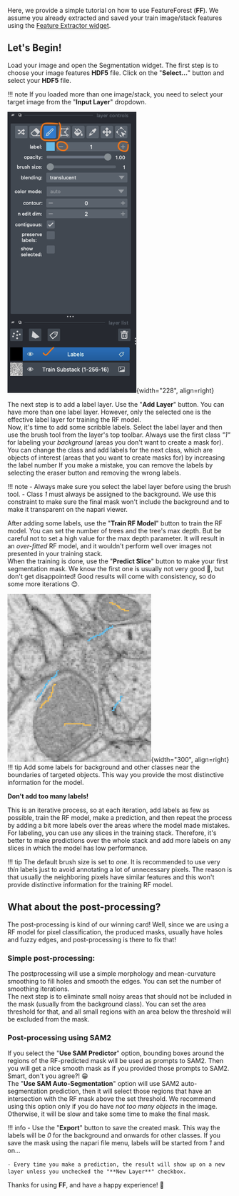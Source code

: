 Here, we provide a simple tutorial on how to use FeatureForest (**FF**). We assume you already extracted and saved your train image/stack features using the [Feature Extractor widget](feature_extractor.md).

## Let's Begin!
Load your image and open the Segmentation widget. The first step is to choose your image features **HDF5** file. Click on the "**Select...**" button and select your **HDF5** file.

!!! note
    If you loaded more than one image/stack, you need to select your target image from the "**Input Layer**" dropdown.

![Layer Tools](assets/labeling_1.png){width="228", align=right}

The next step is to add a label layer. Use the "**Add Layer**" button. You can have more than one label layer. However, only the selected one is the effective label layer for training the RF model.  
Now, it's time to add some scribble labels. Select the label layer and then use the brush tool from the layer's top toolbar. Always use the first class *"1"* for labeling your *background* (areas you don't want to create a mask for).  
You can change the class and add labels for the next class, which are objects of interest (areas that you want to create masks for) by increasing the label number
If you make a mistake, you can remove the labels by selecting the eraser button and removing the wrong labels.

!!! note
    - Always make sure you select the label layer before using the brush tool.
    - Class *1* must always be assigned to the background. We use this constraint to make sure the final mask won't include the background and to make it transparent on the napari viewer.

After adding some labels, use the "**Train RF Model**" button to train the RF model. You can set the number of trees and the tree's max depth. But be careful not to set a high value for the max depth parameter. It will result in an *over-fitted* RF model, and it wouldn't perform well over images not presented in your training stack.  
When the training is done, use the "**Predict Slice**" button to make your first segmentation mask. We know the first one is usually not very good 🙁, but don't get disappointed! Good results will come with consistency, so do some more iterations 😊.

![Layer Tools](assets/labeling_2.png){width="300", align=right}
!!! tip
    Add some labels for background and other classes near the boundaries of targeted objects. This way you provide the most distinctive information for the model.

**Don't add too many labels!**

This is an iterative process, so at each iteration, add labels as few as possible, train the RF model, make a prediction, and then repeat the process by adding a bit more labels over the areas where the model made mistakes.  
For labeling, you can use any slices in the training stack. Therefore, it's better to make predictions over the whole stack and add more labels on any slices in which the model has low performance.

!!! tip
    The default brush size is set to *one*. It is recommended to use very *thin* labels just to avoid annotating a lot of unnecessary pixels. The reason is that usually the neighboring pixels have similar features and this won't provide distinctive information for the training RF model.

## What about the post-processing?
The post-processing is kind of our winning card! Well, since we are using a RF model for pixel classification, the produced masks, usually have holes and fuzzy edges, and post-processing is there to fix that!

### Simple post-processing:
The postprocessing will use a simple morphology and mean-curvature smoothing to fill holes and smooth the edges. You can set the number of smoothing iterations.  
The next step is to eliminate small noisy areas that should not be included in the mask (usually from the background class). You can set the area threshold for that, and all small regions with an area below the threshold will be excluded from the mask.

### Post-processing using SAM2
If you select the "**Use SAM Predictor**" option, bounding boxes around the regions of the RF-predicted mask will be used as prompts to SAM2. Then you will get a nice smooth mask as if you provided those prompts to SAM2. Smart, don't you agree?! 😁  
The "**Use SAM Auto-Segmentation**" option will use SAM2 auto-segmentation prediction, then it will select those regions that have an intersection with the RF mask above the set threshold. We recommend using this option only if you do have *not too many objects* in the image. Otherwise, it will be slow and take some time to make the final mask.

!!! info
    - Use the "**Export**" button to save the created mask. This way the labels will be *0* for the background and onwards for other classes. If you save the mask using the napari file menu, labels will be started from *1* and on...

    - Every time you make a prediction, the result will show up on a new layer unless you unchecked the "**New Layer**" checkbox.

Thanks for using **FF**, and have a happy experience! 🙌
